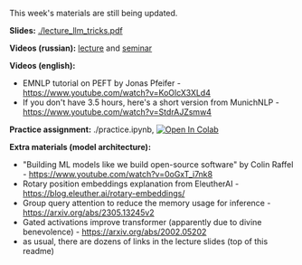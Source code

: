 This week's materials are still being updated.

__Slides:__ [./lecture_llm_tricks.pdf](./lecture_llm_tricks.pdf)

__Videos (russian):__ [lecture](https://disk.yandex.ru/i/vwudqAlP2gKO-Q) and [seminar](https://disk.yandex.ru/d/L1vjSeaqQfDugw)

__Videos (english):__
- EMNLP tutorial on PEFT by Jonas Pfeifer - https://www.youtube.com/watch?v=KoOlcX3XLd4
- If you don't have 3.5 hours, here's a short version from MunichNLP - https://www.youtube.com/watch?v=StdrAJZsmw4



__Practice assignment:__ ./practice.ipynb,  [![Open In Colab](https://colab.research.google.com/assets/colab-badge.svg)](https://colab.research.google.com/github/yandexdataschool/nlp_course/blob/2023/week07_peft/practice.ipynb)




__Extra materials (model architecture):__
- "Building ML models like we build open-source software" by Colin Raffel - https://www.youtube.com/watch?v=0oGxT_i7nk8
- Rotary position embeddings explanation from EleutherAI - https://blog.eleuther.ai/rotary-embeddings/
- Group query attention to reduce the memory usage for inference - https://arxiv.org/abs/2305.13245v2
- Gated activations improve transformer (apparently due to divine benevolence) - https://arxiv.org/abs/2002.05202
- as usual, there are dozens of links in the lecture slides (top of this readme)
